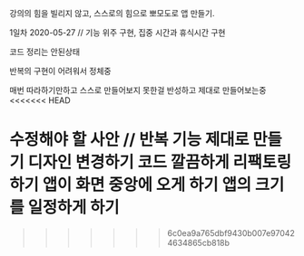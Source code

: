 강의의 힘을 빌리지 않고, 스스로의 힘으로 뽀모도로 앱 만들기.

1일차 2020-05-27 // 기능 위주 구현, 집중 시간과 휴식시간 구현

코드 정리는 안된상태

반복의 구현이 어려워서 정체중

매번 따라하기만하고 스스로 만들어보지 못한걸 반성하고 제대로 만들어보는중
<<<<<<< HEAD


수정해야 할 사안 //
반복 기능 제대로 만들기
디자인 변경하기
코드 깔끔하게 리팩토링하기
앱이 화면 중앙에 오게 하기
앱의 크기를 일정하게 하기
=======
>>>>>>> 6c0ea9a765dbf9430b007e970424634865cb818b
